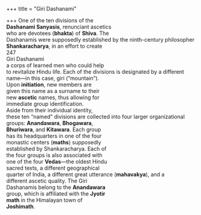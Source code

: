 +++
title = "Giri Dashanami"

+++
One of the ten divisions of the  
**Dashanami Sanyasis**, renunciant ascetics  
who are devotees (**bhakta**) of **Shiva**. The  
Dashanamis were supposedly established by the ninth-century philosopher  
**Shankaracharya**, in an effort to create  
247  
Giri Dashanami  
a corps of learned men who could help  
to revitalize Hindu life. Each of the divisions is designated by a different  
name—in this case, giri (“mountain”).  
Upon **initiation**, new members are  
given this name as a surname to their  
new **ascetic** names, thus allowing for  
immediate group identification.  
Aside from their individual identity,  
these ten “named” divisions are collected into four larger organizational  
groups: **Anandawara**, **Bhogawara**,  
**Bhuriwara**, and **Kitawara**. Each group  
has its headquarters in one of the four  
monastic centers (**maths**) supposedly  
established by Shankaracharya. Each of  
the four groups is also associated with  
one of the four **Vedas**—the oldest Hindu  
sacred texts, a different geographical  
quarter of India, a different great utterance (**mahavakya**), and a  
different ascetic quality. The Giri  
Dashanamis belong to the **Anandawara**  
group, which is affiliated with the **Jyotir**  
**math** in the Himalayan town of  
**Joshimath**.